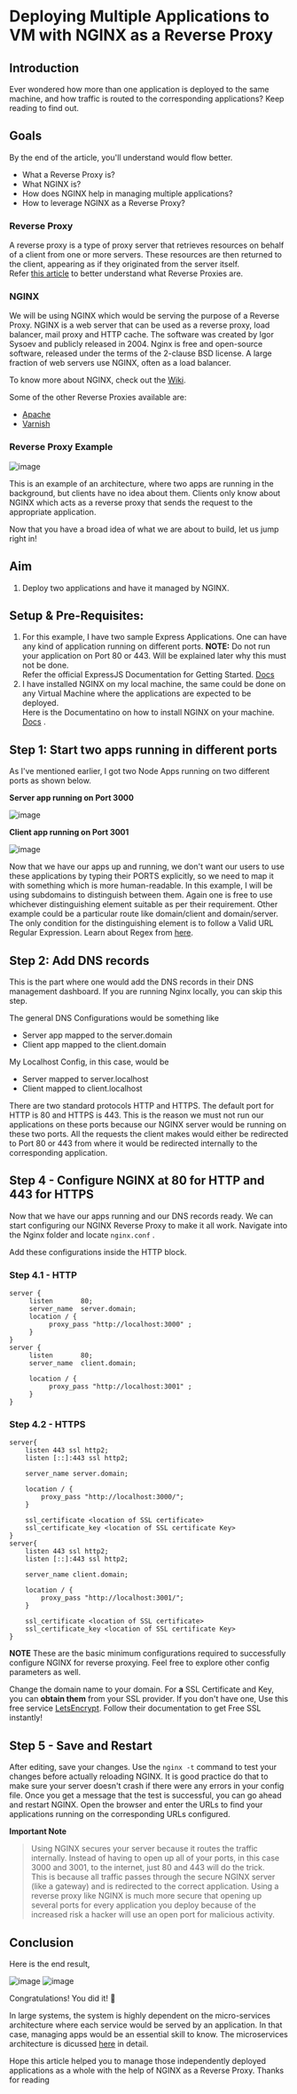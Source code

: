 # Deploying Multiple Applications to VM with NGINX as a Reverse Proxy

## Introduction
Ever wondered how more than one application is deployed to the same machine, and how traffic is routed to the corresponding applications?
Keep reading to find out.
## Goals
By the end of the article, you'll understand would flow better.
- What a Reverse Proxy is?
- What NGINX is?
- How does NGINX help in managing multiple applications?
- How to leverage NGINX as a Reverse Proxy?

### Reverse Proxy
A reverse proxy is a type of proxy server that retrieves resources on behalf of a client from one or more servers. These resources are then returned to the client, appearing as if they originated from the server  itself.  
 Refer [this article](https://www.section.io/engineering-education/what-are-reverse-proxies/) to better understand what Reverse Proxies are.

### NGINX
We will be using NGINX which would be serving the purpose of a Reverse Proxy. NGINX is a web server that can be used as a reverse proxy, load balancer, mail proxy and HTTP cache. The software was created by Igor Sysoev and publicly released in 2004. Nginx is free and open-source software, released under the terms of the 2-clause BSD license. A large fraction of web servers use NGINX, often as a load balancer.

To know more about NGINX, check out the [Wiki](https://en.wikipedia.org/wiki/Nginx).

Some of the other Reverse Proxies available are:
- [Apache](https://httpd.apache.org/docs/2.4/howto/reverse_proxy.html)
- [Varnish](https://varnish-cache.org/intro/)


### Reverse Proxy Example
![image](./reverse_proxy_working.png)

This is an example of an architecture, where two apps are running in the background, but clients have no idea about them. Clients only know about NGINX which acts as a reverse proxy that sends the request to the appropriate application.


Now that you have a broad idea of what we are about to build, let us jump right in!

## Aim
1. Deploy two applications and have it managed by NGINX.

## Setup & Pre-Requisites:

1. For this example, I have two sample Express Applications. One can have any kind of application running on different ports. 
**NOTE:** Do not run your application on Port 80 or 443. Will be explained later why this must not be done.  
Refer the official ExpressJS Documentation for Getting Started. [Docs](https://expressjs.com/en/starter/installing.html)
2. I have installed NGINX on my local machine, the same could be done on any Virtual Machine where the applications are expected to be deployed.  
Here is the Documentatino on how to install NGINX on your machine. [Docs](https://docs.nginx.com/nginx/admin-guide/installing-nginx/installing-nginx-open-source/) . 

## Step 1: Start two apps running in different ports
As I've mentioned earlier, I got two Node Apps running on two different ports as shown below.  

**Server app running on Port 3000**

![image](./server1.png)  

**Client app running on Port 3001**  

![image](./client1.png)

Now that we have our apps up and running, we don't want our users to use these applications by typing their PORTS explicitly, so we need to map it with something which is more human-readable. In this example, I will be using subdomains to distinguish between them. Again one is free to use whichever distinguishing element suitable as per their requirement.
Other example could be  a particular route like domain/client and domain/server. The only condition for the distinguishing element is to follow a Valid URL Regular Expression. Learn about Regex from [here](https://regexr.com/).


## Step 2: Add DNS records
This is the part where one would add the DNS records in their DNS management dashboard. If you are running Nginx locally, you can skip this step.

The general DNS Configurations would be something like
- Server app mapped to the server.domain
- Client app mapped to the client.domain

My Localhost Config, in this case, would be
- Server mapped to server.localhost
- Client mapped to client.localhost

There are two standard protocols HTTP and HTTPS. The default port for HTTP is 80 and HTTPS is 443. This is the reason we must not run our applications on these ports because our NGINX server would be running on these two ports. All the requests the client makes would either be redirected to Port 80 or 443 from where it would be redirected internally to the corresponding application.

## Step 4 - Configure NGINX at 80 for HTTP and 443 for HTTPS
Now that we have our apps running and our DNS records ready. We can start configuring our NGINX Reverse Proxy to make it all work.
Navigate into the Nginx folder and locate  ```nginx.conf``` .

Add these configurations inside the HTTP block.

### Step 4.1 - HTTP

```
server {       
     listen       80;
     server_name  server.domain;
     location / {
          proxy_pass "http://localhost:3000" ;
     }
}
server {       
     listen       80;
     server_name  client.domain;

     location / {
          proxy_pass "http://localhost:3001" ;
     }
}
```

### Step 4.2 - HTTPS

```
server{
    listen 443 ssl http2;
    listen [::]:443 ssl http2;

    server_name server.domain;

    location / {    
        proxy_pass "http://localhost:3000/";
    }

    ssl_certificate <location of SSL certificate>
    ssl_certificate_key <location of SSL certificate Key>
}
server{
    listen 443 ssl http2;
    listen [::]:443 ssl http2;

    server_name client.domain;

    location / {    
        proxy_pass "http://localhost:3001/";
    }

    ssl_certificate <location of SSL certificate>
    ssl_certificate_key <location of SSL certificate Key>
}
```

**NOTE** 
These are the basic minimum configurations required to successfully configure NGINX for reverse proxying. Feel free to explore other config parameters as well. 

Change the domain name to your domain.
For **a** SSL Certificate and Key, you can **obtain them** from your SSL provider. If you don't have one, Use this free service [LetsEncrypt](https://letsencrypt.org/). Follow their documentation to get Free SSL instantly!



## Step 5 - Save and Restart

After editing, save your changes. Use the ```nginx -t``` command to test your changes before actually reloading NGINX. It is good practice do that to make sure your server doesn't crash if there were any errors in your config file. Once you get a message that the test is successful, you can go ahead and restart NGINX.
Open the browser and enter the URLs to find your applications running on the corresponding URLs configured.

**Important Note**
> Using NGINX secures your server because it routes the traffic internally. Instead of having to open up all of your ports, in this case 3000 and 3001, to the internet, just 80 and 443 will do the trick.  
> This is because all traffic passes through the secure NGINX server (like a gateway) and is redirected to the correct application. Using a reverse proxy like NGINX is much more secure that opening up several ports for every application you deploy because of the increased risk a hacker will use an open port for malicious activity.

## Conclusion

Here is the end result,

![image](./client2.png)
![image](./server2.png)  

Congratulations! You did it! :tada:

In large systems, the system is highly dependent on the micro-services architecture where each service would be served by an application. In that case, managing apps would be an essential skill to know.
The microservices architecture is dicussed [here](https://microservices.io/patterns/microservices.html) in detail.

 Hope this article helped you to manage those independently deployed applications as a whole with the help of NGINX as a Reverse Proxy.
 Thanks for reading
